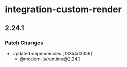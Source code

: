 # integration-custom-render

## 2.24.1

### Patch Changes

- Updated dependencies [13354d3356]
  - @modern-js/runtime@2.24.1
